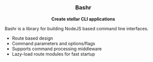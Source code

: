 <p align="center" style="font-weight:bold;font-size:large">Bashr</p>
<p align="center" style="font-weight:bold">Create stellar CLI applications</p>

Bashr is a library for building NodeJS based command line interfaces. 

* Route based design
* Command parameters and options/flags
* Supports command processing middleware
* Lazy-load route modules for fast startup